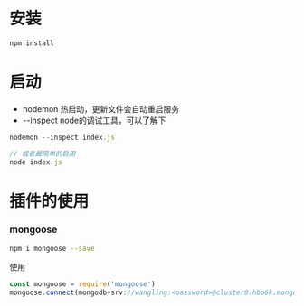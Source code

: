 # 安装
```js
npm install
```

# 启动
- nodemon 热启动，更新文件会自动重启服务
- --inspect node的调试工具，可以了解下
```js
nodemon --inspect index.js

// 或者最简单的启用
node index.js 
```

# 插件的使用
### mongoose
```bash
npm i mongoose --save
```
使用
```js
const mongoose = require('mongoose')
mongoose.connect(mongodb+srv://wangling:<password>@cluster0.hbo6k.mongodb.net/myFirstDatabase?retryWrites=true&w=majority)
```
